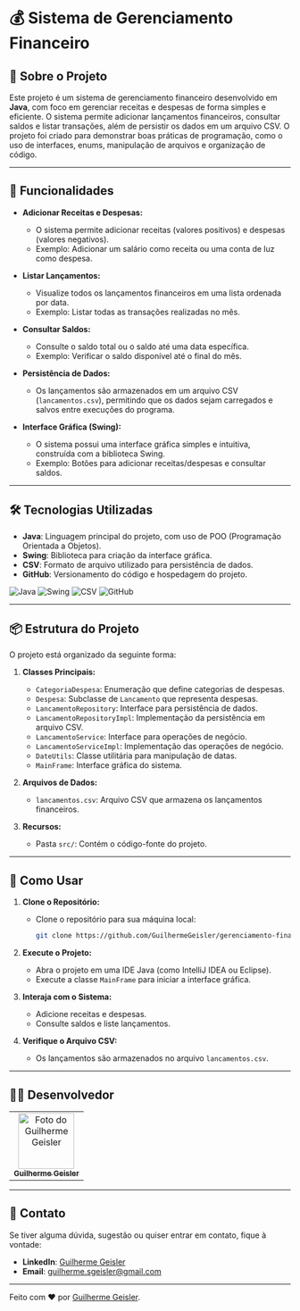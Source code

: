 ﻿# 💰 Sistema de Gerenciamento Financeiro

## 📖 Sobre o Projeto

Este projeto é um sistema de gerenciamento financeiro desenvolvido em **Java**, com foco em gerenciar receitas e despesas de forma simples e eficiente. O sistema permite adicionar lançamentos financeiros, consultar saldos e listar transações, além de persistir os dados em um arquivo CSV. O projeto foi criado para demonstrar boas práticas de programação, como o uso de interfaces, enums, manipulação de arquivos e organização de código.

---

## 🚀 Funcionalidades

- **Adicionar Receitas e Despesas:**  
  - O sistema permite adicionar receitas (valores positivos) e despesas (valores negativos).  
  - Exemplo: Adicionar um salário como receita ou uma conta de luz como despesa.  

- **Listar Lançamentos:**  
  - Visualize todos os lançamentos financeiros em uma lista ordenada por data.  
  - Exemplo: Listar todas as transações realizadas no mês.  

- **Consultar Saldos:**  
  - Consulte o saldo total ou o saldo até uma data específica.  
  - Exemplo: Verificar o saldo disponível até o final do mês.  

- **Persistência de Dados:**  
  - Os lançamentos são armazenados em um arquivo CSV (`lancamentos.csv`), permitindo que os dados sejam carregados e salvos entre execuções do programa.  

- **Interface Gráfica (Swing):**  
  - O sistema possui uma interface gráfica simples e intuitiva, construída com a biblioteca Swing.  
  - Exemplo: Botões para adicionar receitas/despesas e consultar saldos.  

---

## 🛠️ Tecnologias Utilizadas

- **Java**: Linguagem principal do projeto, com uso de POO (Programação Orientada a Objetos).  
- **Swing**: Biblioteca para criação da interface gráfica.  
- **CSV**: Formato de arquivo utilizado para persistência de dados.  
- **GitHub**: Versionamento do código e hospedagem do projeto.  

![Java](https://img.shields.io/badge/Java-ED8B00?style=for-the-badge&logo=openjdk&logoColor=white) ![Swing](https://img.shields.io/badge/Swing-ED8B00?style=for-the-badge&logo=java&logoColor=white) ![CSV](https://img.shields.io/badge/CSV-1572B6?style=for-the-badge&logo=csv&logoColor=white) ![GitHub](https://img.shields.io/badge/GitHub-100000?style=for-the-badge&logo=github&logoColor=white)

---

## 📦 Estrutura do Projeto

O projeto está organizado da seguinte forma:  

1. **Classes Principais:**  
   - `CategoriaDespesa`: Enumeração que define categorias de despesas.  
   - `Despesa`: Subclasse de `Lancamento` que representa despesas.  
   - `LancamentoRepository`: Interface para persistência de dados.  
   - `LancamentoRepositoryImpl`: Implementação da persistência em arquivo CSV.  
   - `LancamentoService`: Interface para operações de negócio.  
   - `LancamentoServiceImpl`: Implementação das operações de negócio.  
   - `DateUtils`: Classe utilitária para manipulação de datas.  
   - `MainFrame`: Interface gráfica do sistema.  

2. **Arquivos de Dados:**  
   - `lancamentos.csv`: Arquivo CSV que armazena os lançamentos financeiros.  

3. **Recursos:**  
   - Pasta `src/`: Contém o código-fonte do projeto.  

---

## 🎯 Como Usar

1. **Clone o Repositório:**  
   - Clone o repositório para sua máquina local:  
     ```bash
     git clone https://github.com/GuilhermeGeisler/gerenciamento-financeiro
     ```

2. **Execute o Projeto:**  
   - Abra o projeto em uma IDE Java (como IntelliJ IDEA ou Eclipse).  
   - Execute a classe `MainFrame` para iniciar a interface gráfica.  

3. **Interaja com o Sistema:**  
   - Adicione receitas e despesas.  
   - Consulte saldos e liste lançamentos.  

4. **Verifique o Arquivo CSV:**  
   - Os lançamentos são armazenados no arquivo `lancamentos.csv`.  

---

## 🧑‍💻 Desenvolvedor

<table>
  <tr>
    <td align="center">
      <a href="https://www.linkedin.com/in/guilhermegeisler/">
        <img src="https://avatars.githubusercontent.com/u/53203780?s=400&u=9a85ac6d2d3c55a872ab0bafd1d38d8bd0da5cc4&v=4" width="100px;" alt="Foto do Guilherme Geisler"/><br>
        <sub>
          <b>Guilherme Geisler</b>
        </sub>
      </a>
    </td>
  </tr>
</table>

---

## 📧 Contato

Se tiver alguma dúvida, sugestão ou quiser entrar em contato, fique à vontade:  

- **LinkedIn**: [Guilherme Geisler](https://www.linkedin.com/in/guilhermegeisler/)  
- **Email**: [guilherme.sgeisler@gmail.com](mailto:guilherme.sgeisler@gmail.com)  

---

Feito com ❤️ por [Guilherme Geisler](https://www.linkedin.com/in/guilhermegeisler/).  
